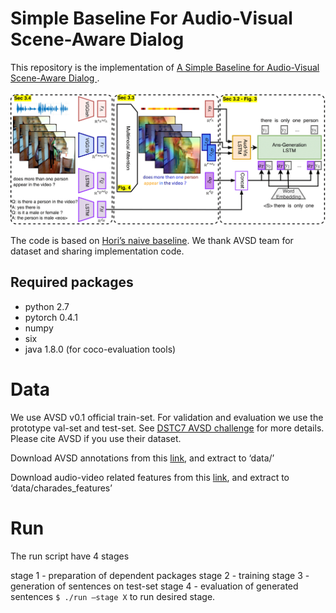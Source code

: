 #  Simple Baseline For Audio-Visual Scene-Aware Dialog

This repository is the implementation of [A Simple Baseline for Audio-Visual Scene-Aware Dialog
](https://arxiv.org/abs/1904.05876v1). 

<img src="img/overview_new-1.png">

The code is based on [Hori’s naive baseline](https://github.com/dialogtekgeek/AudioVisualSceneAwareDialog). We thank AVSD team for dataset and sharing implementation code.

## Required packages

- python 2.7
- pytorch 0.4.1
- numpy
- six
- java 1.8.0   (for coco-evaluation tools)

# Data

We use AVSD v0.1 official train-set. For validation and evaluation we use the prototype val-set and test-set. See [DSTC7 AVSD challenge](https://github.com/hudaAlamri/DSTC7-Audio-Visual-Scene-Aware-Dialog-AVSD-Challenge)  for more details. Please cite AVSD if you use their dataset.

Download AVSD annotations from this [link](https://technionmail-my.sharepoint.com/:u:/r/personal/idansc_campus_technion_ac_il/Documents/Deep/AudioVisualSceneAwareDialog/data/data_dl/annotations.tar?csf=1&e=kfZfl5), and extract to ‘data/’


Download audio-video related features from this [link](https://technionmail-my.sharepoint.com/:u:/g/personal/idansc_campus_technion_ac_il/EQqfg7BwrxdPrAoKG9REl8UBsFr0kH8ccEtVhTdw499bNQ?e=9mpi1j), and extract to ‘data/charades_features’

# Run

The run script have 4 stages

stage 1 - preparation of dependent packages
stage 2 - training
stage 3 - generation of sentences on test-set
stage 4 - evaluation of generated sentences
```$ ./run —stage X``` 
to run desired stage.
